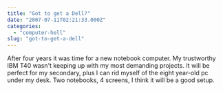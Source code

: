 ```yaml
---
title: "Got to get a Dell?"
date: "2007-07-11T02:21:33.000Z"
categories: 
  - "computer-hell"
slug: "got-to-get-a-dell"
---
```


After four years it was time for a new notebook computer. My trustworthy IBM T40 wasn't keeping up with my most demanding projects. It will be perfect for my secondary, plus I can rid myself of the eight year-old pc under my desk. Two notebooks, 4 screens, I think it will be a good setup.
